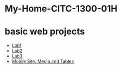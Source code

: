 # My-Home-CITC-1300-01H
<h1>basic web projects</h1>

<ul>
	<li><a href="lab1/index.html">Lab1</a></li>
	<li><a href="lab2/index.html" target="blank">Lab2</a></li>
	<li><a href="lab3/index.html" target="blank">Lab3</a></li>
	<li><a href="lab5/index.html" target="blank">Mobile Site, Media and Tables</a></li>
</ul>
